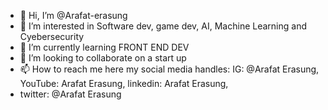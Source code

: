 - 👋 Hi, I’m @Arafat-erasung
- 👀 I’m interested in Software dev, game dev, AI, Machine Learning and Cyebersecurity
- 🌱 I’m currently learning FRONT END DEV
- 💞️ I’m looking to collaborate on a start up
- 📫 How to reach me here my social media handles: IG: @Arafat Erasung, YouTube: Arafat Erasung, linkedin: Arafat Erasung,
- twitter: @Arafat Erasung

<!---
Arafat-erasung/Arafat-erasung is a ✨ special ✨ repository because its `README.md` (this file) appears on your GitHub profile.
You can click the Preview link to take a look at your changes.
--->
